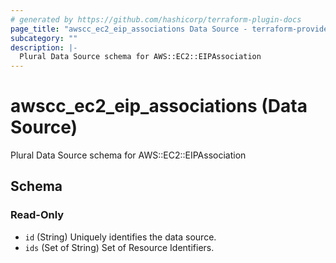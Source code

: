 ```yaml
---
# generated by https://github.com/hashicorp/terraform-plugin-docs
page_title: "awscc_ec2_eip_associations Data Source - terraform-provider-awscc"
subcategory: ""
description: |-
  Plural Data Source schema for AWS::EC2::EIPAssociation
---
```


# awscc_ec2_eip_associations (Data Source)

Plural Data Source schema for AWS::EC2::EIPAssociation



<!-- schema generated by tfplugindocs -->
## Schema

### Read-Only

- `id` (String) Uniquely identifies the data source.
- `ids` (Set of String) Set of Resource Identifiers.
